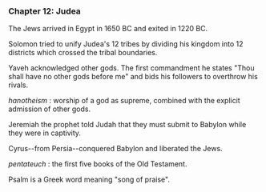 ### Chapter 12: Judea

The Jews arrived in Egypt in 1650 BC and exited in 1220 BC.

Solomon tried to unify Judea's 12 tribes by dividing his kingdom into 12 districts which crossed the tribal boundaries.

Yaveh acknowledged other gods. The first commandment he states "Thou shall have no other gods before me" and bids his followers to overthrow his rivals.

*hanotheism*
: worship of a god as supreme, combined with the explicit admission of other gods.

Jeremiah the prophet told Judah that they must submit to Babylon while they were in captivity.

Cyrus--from Persia--conquered Babylon and liberated the Jews.

*pentateuch*
: the first five books of the Old Testament.

Psalm is a Greek word meaning "song of praise".